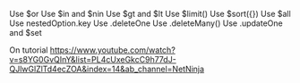 Use $or
Use $in and $nin
Use $gt and $lt
Use $limit()
Use $sort({})
Use $all
Use nestedOption.key
Use .deleteOne
Use .deleteMany()
Use .updateOne and $set


On tutorial
https://www.youtube.com/watch?v=s8YG0GvQInY&list=PL4cUxeGkcC9h77dJ-QJlwGlZlTd4ecZOA&index=14&ab_channel=NetNinja
